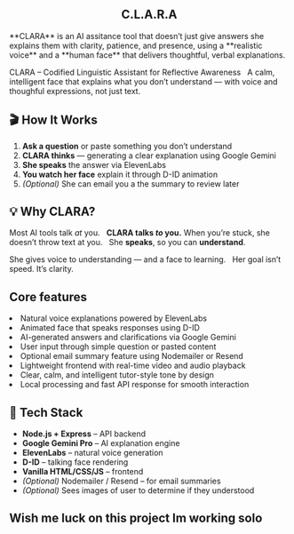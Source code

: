 <h2 align = "center"> C.L.A.R.A </h2>
**CLARA** is an AI assitance tool that doesn’t just give answers she explains them with clarity, patience, and presence, using a **realistic voice** and a **human face** that delivers thoughtful, verbal explanations.

CLARA – Codified Linguistic Assistant for Reflective Awareness  
A calm, intelligent face that explains what you don’t understand — with voice and thoughful expressions, not just text.

## 🎬 How It Works

1. **Ask a question** or paste something you don’t understand
2. **CLARA thinks** — generating a clear explanation using Google Gemini
3. **She speaks** the answer via ElevenLabs
4. **You watch her face** explain it through D-ID animation
5. _(Optional)_ She can email you a the summary to review later

## 💡 Why CLARA?

Most AI tools talk _at_ you.  
**CLARA talks _to_ you.**
When you’re stuck, she doesn’t throw text at you.  
She **speaks**, so you can **understand**.

She gives voice to understanding — and a face to learning.  
Her goal isn’t speed. It’s clarity.

## Core features

<li>Natural voice explanations powered by ElevenLabs</li>
<li>Animated face that speaks responses using D-ID</li>
<li>AI-generated answers and clarifications via Google Gemini</li>
<li>User input through simple question or pasted content</li>
<li>Optional email summary feature using Nodemailer or Resend</li>
<li>Lightweight frontend with real-time video and audio playback</li>
<li>Clear, calm, and intelligent tutor-style tone by design</li>
<li>Local processing and fast API response for smooth interaction</li>

## 🔧 Tech Stack

- **Node.js + Express** – API backend
- **Google Gemini Pro** – AI explanation engine
- **ElevenLabs** – natural voice generation
- **D-ID** – talking face rendering
- **Vanilla HTML/CSS/JS** – frontend
- _(Optional)_ Nodemailer / Resend – for email summaries
- _(Optional)_ Sees images of user to determine if they understood

## Wish me luck on this project Im working solo
